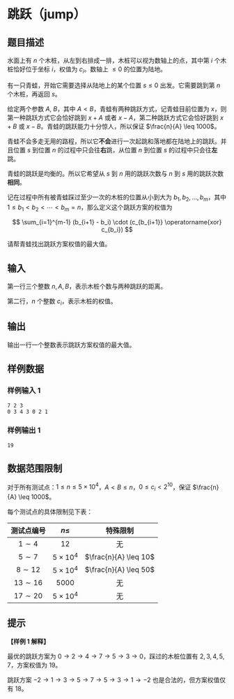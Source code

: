 # 跳跃（jump）

## 题目描述

水面上有 $n$ 个木桩，从左到右排成一排，木桩可以视为数轴上的点，其中第 $i$ 个木桩恰好位于坐标 $i$，权值为 $c_i$。数轴上 $\leq 0$ 的位置为陆地。

有一只青蛙，开始它需要选择从陆地上的某个位置 $s \leq 0$ 出发。它需要跳到第 $n$ 个木桩，再返回 $s$。

给定两个参数 $A$, $B$，其中 $A < B$，青蛙有两种跳跃方式，记青蛙目前位置为 $x$，则第一种跳跃方式它会恰好跳到 $x + A$ 或者 $x - A$，第二种跳跃方式它会恰好跳到 $x + B$ 或 $x - B$。青蛙的跳跃能力十分惊人，所以保证 $\frac{n}{A} \leq 1000$。

青蛙不会多走无用的路程，所以它**不会**进行一次起跳和落地都在陆地上的跳跃。并且位置 $s$ 到位置 $n$ 的过程中只会往**右**跳，从位置 $n$ 到位置 $s$ 的过程中只会往**左**跳。

青蛙的跳跃是均衡的。所以它希望从 $s$ 到 $n$ 用的跳跃次数与 $n$ 到 $s$ 用的跳跃次数**相同**。

记在过程中所有被青蛙踩过至少一次的木桩的位置从小到大为 $b_1,b_2,\ldots,b_m$，其中 $1 \leq b_1 < b_2 < \cdots < b_m = n$，那么定义这个跳跃方案的权值为

$$
\sum_{i=1}^{m-1} (b_{i+1} - b_i) \cdot (c_{b_{i+1}} \operatorname{xor} c_{b_i})
$$

请帮青蛙找出跳跃方案权值的最大值。

## 输入

第一行三个整数 $n,A,B$，表示木桩个数与两种跳跃的距离。

第二行，$n$ 个整数 $c_i$，表示木桩的权值。

## 输出

输出一行一个整数表示跳跃方案权值的最大值。

## 样例数据

### 样例输入 1

```
7 2 3
0 3 4 3 0 2 1

```

### 样例输出 1

```
19

```


## 数据范围限制

对于所有测试点：$1 \leq n \leq 5 \times 10^4$，$A < B \leq n$，$0 \leq c_i < 2^{10}$，保证 $\frac{n}{A} \leq 1000$。

每个测试点的具体限制见下表：


|  测试点编号  |    $n \leq$    |       特殊限制       |
| :----------: | :-------------: | :-------------------: |
|  $1 \sim 4$  |      $12$      |          无          |
|  $5 \sim 7$  | $5 \times 10^4$ | $\frac{n}{A} \leq 10$ |
| $8 \sim 12$ | $5 \times 10^4$ | $\frac{n}{A} \leq 50$ |
| $13 \sim 16$ |     $5000$     |          无          |
| $17 \sim 20$ | $5 \times 10^4$ |          无          |

## 提示

**【样例 1 解释】**

最优的跳跃方案为 $0 \rightarrow 2 \rightarrow 4 \rightarrow 7 \rightarrow 5 \rightarrow 3 \rightarrow 0$，踩过的木桩位置有 $2,3,4,5,7$，方案权值为 $19$。

跳跃方案 $-2 \rightarrow 1 \rightarrow 3 \rightarrow 5 \rightarrow 7 \rightarrow 5 \rightarrow 3 \rightarrow 1 \rightarrow -2$ 也是合法的，但方案权值仅有 $18$。
